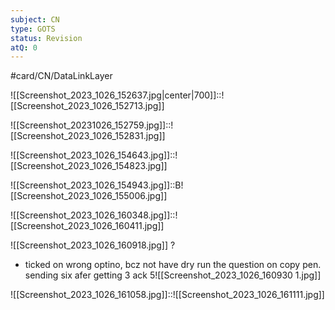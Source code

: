 ```yaml
---
subject: CN
type: GOTS
status: Revision
atQ: 0
---
```


#card/CN/DataLinkLayer 

![[Screenshot_2023_1026_152637.jpg|center|700]]::![[Screenshot_2023_1026_152713.jpg]] <!--SR:!2024-03-15,98,292-->


![[Screenshot_20231026_152759.jpg]]::![[Screenshot_2023_1026_152831.jpg]] <!--SR:!2024-02-26,86,290-->

![[Screenshot_2023_1026_154643.jpg]]::![[Screenshot_2023_1026_154823.jpg]] <!--SR:!2024-08-07,205,310-->

![[Screenshot_2023_1026_154943.jpg]]::B![[Screenshot_2023_1026_155006.jpg]] <!--SR:!2024-09-18,248,330-->

![[Screenshot_2023_1026_160348.jpg]]::![[Screenshot_2023_1026_160411.jpg]] <!--SR:!2024-01-18,3,218-->

![[Screenshot_2023_1026_160918.jpg]]
?
- ticked on wrong optino, bcz not have dry run the question on copy pen. sending six afer getting 3 ack
5![[Screenshot_2023_1026_160930 1.jpg]] <!--SR:!2024-02-03,20,252-->

![[Screenshot_2023_1026_161058.jpg]]::![[Screenshot_2023_1026_161111.jpg]] <!--SR:!2024-01-18,3,216-->



